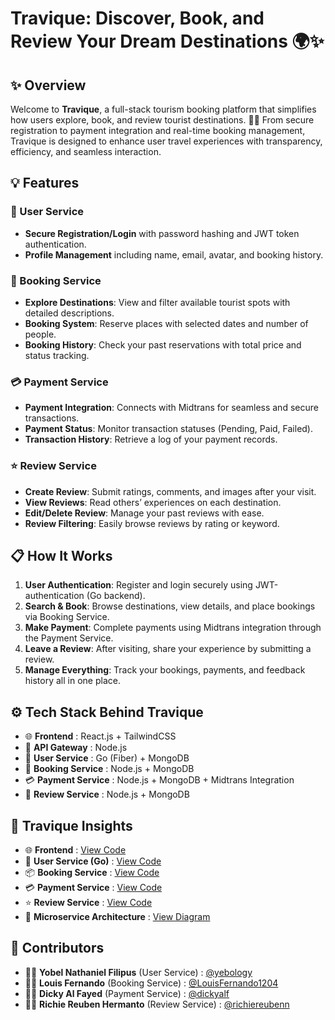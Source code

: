 # Travique: Discover, Book, and Review Your Dream Destinations 🌍✨

## ✨ Overview
Welcome to **Travique**, a full-stack tourism booking platform that simplifies how users explore, book, and review tourist destinations. 🚀🧳 From secure registration to payment integration and real-time booking management, Travique is designed to enhance user travel experiences with transparency, efficiency, and seamless interaction.

## 💡 Features
### 👤 User Service
* **Secure Registration/Login** with password hashing and JWT token authentication.
* **Profile Management** including name, email, avatar, and booking history.

### 🧭 Booking Service
* **Explore Destinations**: View and filter available tourist spots with detailed descriptions.
* **Booking System**: Reserve places with selected dates and number of people.
* **Booking History**: Check your past reservations with total price and status tracking.

### 💳 Payment Service
* **Payment Integration**: Connects with Midtrans for seamless and secure transactions.
* **Payment Status**: Monitor transaction statuses (Pending, Paid, Failed).
* **Transaction History**: Retrieve a log of your payment records.

### ⭐ Review Service
* **Create Review**: Submit ratings, comments, and images after your visit.
* **View Reviews**: Read others’ experiences on each destination.
* **Edit/Delete Review**: Manage your past reviews with ease.
* **Review Filtering**: Easily browse reviews by rating or keyword.

## 📋 How It Works
1. **User Authentication**: Register and login securely using JWT-authentication (Go backend).
2. **Search & Book**: Browse destinations, view details, and place bookings via Booking Service.
3. **Make Payment**: Complete payments using Midtrans integration through the Payment Service.
4. **Leave a Review**: After visiting, share your experience by submitting a review.
5. **Manage Everything**: Track your bookings, payments, and feedback history all in one place.

## ⚙️ Tech Stack Behind Travique
* 🌐 **Frontend** : React.js + TailwindCSS
* 🚪 **API Gateway** : Node.js
* 🧾 **User Service** : Go (Fiber) + MongoDB
* 🧳 **Booking Service** : Node.js + MongoDB
* 💳 **Payment Service** : Node.js + MongoDB + Midtrans Integration
* 💬 **Review Service** : Node.js + MongoDB

## 🚀 Travique Insights
* 🌐 **Frontend** : [View Code](https://github.com/LouisFernando1204/travique_microservices/frontend)
* 🔧 **User Service (Go)** : [View Code](https://github.com/LouisFernando1204/travique_microservices/services/user-service)
* 📦 **Booking Service** : [View Code](https://github.com/LouisFernando1204/travique_microservices/services/booking-service)
* 💳 **Payment Service** : [View Code](https://github.com/LouisFernando1204/travique_microservices/services/payment-service)
* ⭐ **Review Service** : [View Code](https://github.com/LouisFernando1204/travique_microservices/services/review-service)
* 🧩 **Microservice Architecture** : [View Diagram](https://drive.google.com/file/d/1saMnLL26nW3Yx2qowBOonkTuKV0Gi4EC/view?usp=sharing)

## 🤝 Contributors
* 🧑‍💻 **Yobel Nathaniel Filipus** (User Service) : [@yebology](https://github.com/yebology)
* 🧑‍💻 **Louis Fernando** (Booking Service) : [@LouisFernando1204](https://github.com/LouisFernando1204)
* 🧑‍💻 **Dicky Al Fayed** (Payment Service) : [@dickyalf](https://github.com/dickyalf)
* 🧑‍💻 **Richie Reuben Hermanto** (Review Service) : [@richiereubenn](https://github.com/richiereubenn)
